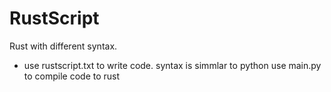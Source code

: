 # RustScript
Rust with different syntax.
- use rustscript.txt to write code.
syntax is simmlar to python
use main.py to compile code to rust
